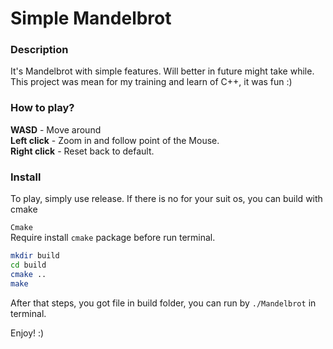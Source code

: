 # Simple Mandelbrot

### Description

It's Mandelbrot with simple features. Will better in future might take while. \
This project was mean for my training and learn of C++, it was fun :)

### How to play?

**WASD** - Move around \
**Left click** - Zoom in and follow point of the Mouse. \
**Right click** - Reset back to default.

### Install

To play, simply use release. If there is no for your suit os, you can build with cmake

`Cmake` \
Require install `cmake` package before run terminal.
```BASH
mkdir build
cd build
cmake ..
make
```

After that steps, you got file in build folder, you can run by `./Mandelbrot` in terminal.

Enjoy! :)